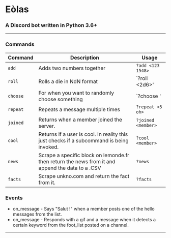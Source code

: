 # Eòlas

### A Discord bot written in Python 3.6+
___
### Commands

|Command|Description|Usage
|---|---|---|
| `add` | Adds two numbers together | `?add <123 1548>` |
| `roll` | Rolls a die in NdN format | `?roll <2d6>' |
| `choose` | For when you want to randomly choose something | `?choose <A B C>'|
| `repeat` | Repeats a message multiple times | `?repeat <5 oh>` |
| `joined` | Returns when a member joined the server. | `?joined <member>` |
| `cool` | Returns if a user is cool. In reality this just checks if a subcommand is being invoked. | `?cool <member>` |
| `news` | Scrape a specific block on lemonde.fr then return the news from it and append the data to a .CSV | `?news` |
| `facts` | Scrape unkno.com and return the fact from it. | `?facts` |

 ### Events
 
 * on_message - Says "Salut !" when a member posts one of the hello messages from the list.
 * on_message - Responds with a gif and a message when it detects a certain keyword from the foot_list posted on a channel.

___
